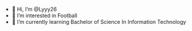 - 👋 Hi, I’m @Lyyy26
- 👀 I’m interested in Football
- 🌱 I’m currently learning Bachelor of Science In Information Technology

<!---
Lyyy26/Lyyy26 is a ✨ special ✨ repository because its `README.md` (this file) appears on your GitHub profile.
You can click the Preview link to take a look at your changes.
--->
